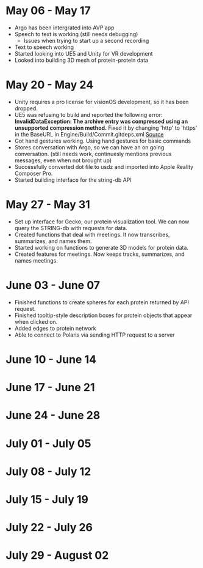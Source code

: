 # May 06 - May 17
* Argo has been intergrated into AVP app
* Speech to text is working (still needs debugging)
    * Issues when trying to start up a second recording
* Text to speech working
* Started looking into UE5 and Unity for VR development
* Looked into building 3D mesh of protein-protein data

# May 20 - May 24
* Unity requires a pro license for visionOS development, so it has been dropped.
* UE5 was refusing to build and reported the following error:
**InvalidDataException: The archive entry was compressed using an unsupported compression method.**
Fixed it by changing 'http' to 'https' in the BaseURL in Engine/Build/Commit.gitdeps.xml [Source](https://forums.unrealengine.com/t/upcoming-disruption-of-service-impacting-unreal-engine-users-on-github/1155880/149)
* Got hand gestures working. Using hand gestures for basic commands
* Stores conversation with Argo, so we can have an on going conversation. (still needs work, continuesly mentions previous messages, even when not brought up)
* Successfully converted dot file to usdz and imported into Apple Reality Composer Pro.
* Started building interface for the string-db API

# May 27 - May 31
* Set up interface for Gecko, our protein visualization tool. We can now query the STRING-db with requests for data.
* Created functions that deal with meetings. It now transcribes, summarizes, and names them.
* Started working on functions to generate 3D models for protein data.
* Created features for meetings. Now keeps tracks, summarizes, and names meetings.

# June 03 - June 07
* Finished functions to create spheres for each protein returned by API request. 
* Finished tooltip-style description boxes for protein objects that appear when clicked on.
* Added edges to protein network
* Able to connect to Polaris via sending HTTP request to a server

# June 10 - June 14
# June 17 - June 21
# June 24 - June 28
# July 01 - July 05
# July 08 - July 12
# July 15 - July 19
# July 22 - July 26
# July 29 - August 02
